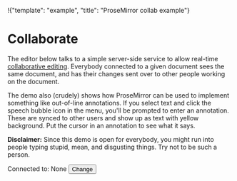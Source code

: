 !{"template": "example", "title": "ProseMirror collab example"}

<style>
.subtle { color: #777 }

.comment { background-color: #ff8 }
.currentComment { background-color: #fe0 }

.commentList, .commentText {
  display: block;
  padding: 0;
  margin: 0;
}

.tooltip-wrapper {
  display: inline-block;
  position: relative;
  width: 0;
  overflow: visible;
  vertical-align: bottom;
}

.ProseMirror ul.commentList {
  font-family: "Source Sans Pro";
  font-size: 16px;
  width: 15em;
  position: absolute;
  top: calc(100% + 8px);
  left: -2em;
  font-size: 1rem;
  color: black;
  background: white;
  font-weight: normal;
  border: 1px solid #888;
  border-radius: 5px;
  z-index: 10;
  padding: 0;
}

ul.commentList::before {
  border: 5px solid #888;
  border-top-width: 0px;
  border-left-color: transparent;
  border-right-color: transparent;
  position: absolute;
  top: -5px;
  left: calc(2em - 6px);
  content: " ";
  height: 0;
  width: 0;
}

li.commentText {
  padding: 2px 20px 2px 5px;
  position: relative;
  pointer-events: auto;
  margin: 0;
}

li.commentText + li.commentText {
  border-top: 1px solid silver;
}

.commentDelete {
  position: absolute;
  right: 0;
  border: 0;
  font: inherit;
  display: inline;
  color: inherit;
  background: transparent;
  cursor: pointer;
}

.commentDelete:hover {
  color: #f88;
}

.doclist {
  z-index: 3;
  display: block;
  padding: 2px 2px;
  margin: 0;
  border: 1px solid silver;
  position: absolute;
  background: white;
  font-size: 90%;
  box-sizing: border-box;
  -moz-box-sizing: border-box;
  max-height: 15em;
  overflow-y: auto;
}

.doclist li {
  display: block;
  padding: 1px 3px;
  margin: 0;
  cursor: pointer;
}

.doclist li:hover {
  background: #5ae;
  color: white;
}

.docinfo {
  position: relative;
}

.ProseMirror-report {
  position: fixed;
  top: 0; right: 0; left: 0;
  border-width: 0;
  border-style: solid;
  border-bottom-width: 1px;
  padding: 3px 27px 5px;
  white-space: pre;
  z-index: 1000;
}

.ProseMirror-report-fail {
  background: rgb(255, 230, 230);
  border-color: rgb(200, 150, 150);
}

.ProseMirror-report-delay {
  background: rgb(255, 255, 200);
  border-color: rgb(200, 200, 120);
}
</style>

# Collaborate

The editor below talks to a simple server-side service to allow
real-time [collaborative
editing](http://marijnhaverbeke.nl/blog/collaborative-editing.html).
Everybody connected to a given document sees the same document, and
has their changes sent over to other people working on the
document.

The demo also (crudely) shows how ProseMirror can be used to implement
something like out-of-line annotations. If you select text and click
the speech bubble icon in the menu, you'll be prompted to enter an
annotation. These are synced to other users and show up as text with
yellow background. Put the cursor in an annotation to see what it
says.

**Disclaimer:** Since this demo is open for everybody, you might run
into people typing stupid, mean, and disgusting things. Try not to be
such a person.

<div id=editor></div>

<div class=docinfo>
  Connected to: <span id="connected">
    <span id="docname">None</span>
    <span id="users"></span>
    <button type=button id="changedoc">Change</button>
  </span>
</div>
